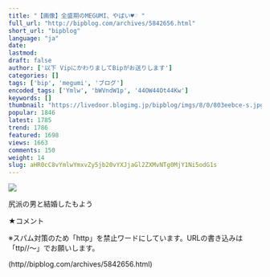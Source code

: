 ```yaml
---
title: "【画像】全盛期のMEGUMI、やばい♥♡ "
full_url: "http://bipblog.com/archives/5842656.html"
short_url: "bipblog"
language: "ja"
date: 
lastmod: 
draft: false
author: ['以下 VipにかわりましてBipがお送りします']
categories: []
tags: ['bip', 'megumi', 'ブログ']
encoded_tags: ['Ymlw', 'bWVndW1p', '44OW44Ot44Kw']
keywords: []
thumbnail: "https://livedoor.blogimg.jp/bipblog/imgs/8/0/803eebce-s.jpg"
popular: 1846
latest: 1785
trend: 1786
featured: 1698
views: 1663
comments: 150
weight: 14
slug: aHR0cC8vYmlwYmxvZy5jb20vYXJjaGl2ZXMvNTg0MjY1Ni5odG1s
---
```


![](https://livedoor.blogimg.jp/bipblog/imgs/8/0/803eebce-s.jpg)

<div><p>尻派の男と結婚したもよう</p><p class='meiryo'>★コメント</p><p class='center'><p class='kyakuchu center'>※スパム対策のため「http」を禁止ワードにしています。URLの書き込みは「ttp//～」でお願いします。</p></p> </div>

(http//bipblog.com/archives/5842656.html)
